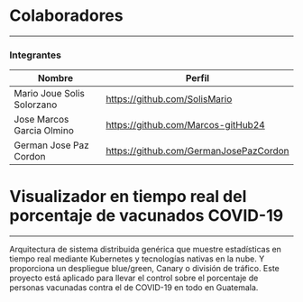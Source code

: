 # Colaboradores
-------
### Integrantes
|Nombre | Perfil |
|-----|-----|
|Mario Joue Solis Solorzano | https://github.com/SolisMario |
|Jose Marcos Garcia Olmino | https://github.com/Marcos-gitHub24 |
|German Jose Paz Cordon | https://github.com/GermanJosePazCordon |

# Visualizador en tiempo real del porcentaje de vacunados COVID-19
-------
Arquitectura de sistema distribuida genérica que muestre
estadísticas en tiempo real mediante Kubernetes y tecnologías nativas en la nube. Y proporciona un despliegue blue/green, Canary o división de tráfico. Este proyecto está aplicado para llevar el control sobre el porcentaje de personas vacunadas contra el de COVID-19 en todo en Guatemala.
